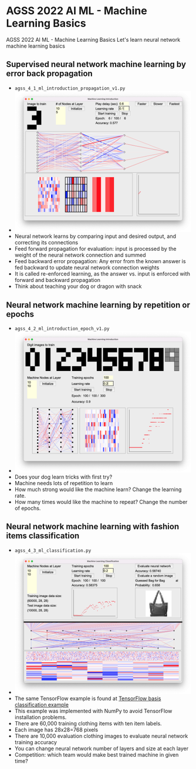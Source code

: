 # AGSS 2022 AI ML - Machine Learning Basics
AGSS 2022 AI ML - Machine Learning Basics
Let's learn neural network machine learning basics
## Supervised neural network machine learning by error back propagation
- `agss_4_1_ml_introduction_propagation_v1.py`
- ![propagation screen](https://github.com/Cinderpe1t/AGSS_2022_AI_ML_Workshop_Machine_Learning_Basics/blob/main/agss_4_1_ml_propagation.png)
- Neural network learns by comparing input and desired output, and correcting its connections
- Feed forward propagation for evaluation: input is processed by the weight of the neural network connection and summed
- Feed backward error propagation: Any error from the known answer is fed backward to update neural network connection weights
- It is called re-enforced learning, as the answer vs. input is enforced with forward and backward propagation
- Think about teaching your dog or dragon with snack
## Neural network machine learning by repetition or epochs
- `agss_4_2_ml_introduction_epoch_v1.py`
- ![epochs](https://github.com/Cinderpe1t/AGSS_2022_AI_ML_Workshop_Machine_Learning_Basics/blob/main/agss_4_2_ml_epoch.png)
- Does your dog learn tricks with first try?
- Machine needs lots of repetition to learn
- How much strong would like the machine learn? Change the learning rate.
- How many times would like the machine to repeat? Change the number of epochs.
## Neural network machine learning with fashion items classification
- `agss_4_3_ml_classification.py`
- ![classification](https://github.com/Cinderpe1t/AGSS_2022_AI_ML_Workshop_Machine_Learning_Basics/blob/main/agss_4_3_ml_classification.png)
- The same TensorFlow example is found at [TensorFlow basis classification example](https://www.tensorflow.org/tutorials/keras/classification) 
- This example was implemented with NumPy to avoid TensorFlow installation problems.
- There are 60,000 training clothing items with ten item labels.
- Each image has 28x28=768 pixels
- There are 10,000 evaluation clothing images to evaluate neural network training accuracy
- You can change neural network number of layers and size at each layer
- Competition: which team would make best trained machine in given time?
